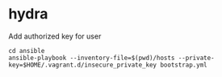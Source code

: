 hydra
=====

Add authorized key for user

    cd ansible
    ansible-playbook --inventory-file=$(pwd)/hosts --private-key=$HOME/.vagrant.d/insecure_private_key bootstrap.yml
